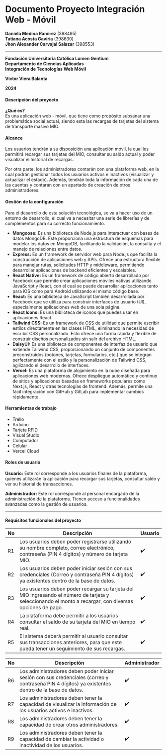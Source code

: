 # Documento Proyecto Integración Web - Móvil

**Daniela Medina Ramirez** (398495)  
**Tatiana Acosta Gaviria** (398630)  
**Jhon Alexander Carvajal Salazar** (398553)  

---

**Fundación Universitaria Católica Lumen Gentium**  
**Departamento de Ciencias Aplicadas**  
**Integración de Tecnologías Web Móvil**  

**Victor Viera Balanta**  

**2024**

#### Descripción del proyecto

**¿Qué es?**  
Es una aplicación web - móvil, que tiene como propósito subsanar una problemática social actual, siendo esta las recargas de tarjetas del sistema de transporte masivo MÍO.

#### Alcance
Los usuarios tendrán a su disposición una aplicación móvil, la cual les permitirá recargar sus tarjetas del MIO, consultar su saldo actual y poder visualizar el historial de recargas.

Por otra parte, los administradores contarán con una plataforma web, en la cual podrán gestionar todos los usuarios activos e inactivos (visualizar y actualizar el estado). Además, tendrán toda la información de cada una de las cuentas y contarán con un apartado de creación de otros administradores.

#### Gestión de la configuración 
Para el desarrollo de esta solución tecnológica, se va a hacer uso de un entorno de desarrollo, el cual va a necesitar una serie de librerías y de complementos para su correcto funcionamiento. 

- **Mongoose:** Es una biblioteca de Node.js para interactuar con bases de datos MongoDB. Este proporciona una estructura de esquemas para modelar los datos en MongoDB, facilitando la validación, la consulta y el manejo de relaciones entre datos.
- **Express:** Es un framework de servidor web para Node.js que facilita la construcción de aplicaciones web y APIs. Ofrece una estructura flexible para manejar rutas, solicitudes HTTP y middleware, permitiendo desarrollar aplicaciones de backend eficientes y escalables.
- **React Native:** Es un framework de código abierto desarrollado por Facebook que permite crear aplicaciones móviles nativas utilizando JavaScript y React, con el cual se puede desarrollar aplicaciones tanto para iOS como para Android utilizando el mismo código base.
- **React:** Es una biblioteca de JavaScript también desarrollada por Facebook que se utiliza para construir interfaces de usuario (UI), especialmente aplicaciones web de una sola página.
- **React Icons:** Es una biblioteca de iconos que puedes usar en aplicaciones React.
- **Tailwind CSS:** Es un framework de CSS de utilidad que permite escribir estilos directamente en las clases HTML, eliminando la necesidad de escribir CSS personalizado. Esto ofrece una forma rápida y flexible de construir diseños personalizados sin salir del archivo HTML.
- **DaisyUI:** Es una biblioteca de componentes de interfaz de usuario que extiende Tailwind CSS, proporcionando un conjunto de componentes preconstruidos (botones, tarjetas, formularios, etc.) que se integran perfectamente con el estilo y la personalización de Tailwind CSS, agilizando el desarrollo de interfaces.
- **Vercel:** Es una plataforma de alojamiento en la nube diseñada para aplicaciones web modernas. Ofrece despliegue automático y continuo de sitios y aplicaciones basadas en frameworks populares como Next.js, React y otras tecnologías de frontend. Además, permite una fácil integración con GitHub y GitLab para implementar cambios rápidamente.

#### Herramientas de trabajo
- Trello
- Arduino
- Tarjeta RFID
- Visual Studio
- Computador
- Celular
- Vercel Cloud

#### Roles de usuario

**Usuario:** Este rol corresponde a los usuarios finales de la plataforma, quienes utilizarán la aplicación para recargar sus tarjetas, consultar saldo y ver su historial de transacciones.

**Administrador:** Este rol corresponde al personal encargado de la administración de la plataforma. Tienen acceso a funcionalidades avanzadas como la gestión de usuarios.

---

#### Requisitos funcionales del proyecto

| No | Descripción                                                                                       | Usuario      |
|----|---------------------------------------------------------------------------------------------------|--------------|
| R1 | Los usuarios deben poder registrarse utilizando su nombre completo, correo electrónico, contraseña (PIN 4 dígitos) y número de tarjeta MIO. | ✔️           |
| R2 | Los usuarios deben poder iniciar sesión con sus credenciales (Correo y contraseña PIN 4 dígitos) ya existentes dentro de la base de datos. | ✔️           |
| R3 | Los usuarios deben poder recargar su tarjeta del MIO ingresando el número de tarjeta y seleccionando el monto a recargar, con diversas opciones de pago. | ✔️           |
| R4 | La plataforma debe permitir a los usuarios consultar el saldo de su tarjeta del MIO en tiempo real. | ✔️           |
| R5 | El sistema deberá permitir al usuario consultar sus transacciones anteriores, para que este pueda tener un seguimiento de sus recargas. | ✔️           |

| No | Descripción                                                                                       | Administrador |
|----|---------------------------------------------------------------------------------------------------|---------------|
| R6 | Los administradores deben poder iniciar sesión con sus credenciales (correo y contraseña PIN 4 dígitos) ya existentes dentro de la base de datos. | ✔️            |
| R7 | Los administradores deben tener la capacidad de visualizar la información de los usuarios activos e inactivos. | ✔️            |
| R8 | Los administradores deben tener la capacidad de crear otros administradores.                      | ✔️            |
| R9 | Los administradores deben tener la capacidad de cambiar la actividad o inactividad de los usuarios. | ✔️            |
